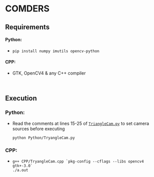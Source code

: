 # COMDERS

## Requirements

#### Python:
- `pip install numpy imutils opencv-python`

#### CPP:
- GTK, OpenCV4 & any C++ compiler

<br>

## Execution

### Python:
- Read the comments at lines 15-25 of [`TriangleCam.py`](Python/TryangleCam.py) to set camera sources before executing
  ```
  python Python/TryangleCam.py
  ```

### CPP:
- ```
  g++ CPP/TryangleCam.cpp `pkg-config --cflags --libs opencv4 gtk+-3.0`
  ./a.out 
  ```

